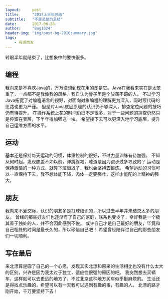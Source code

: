 ```yaml
---
layout:     post
title:      "2017上半年总结"
subtitle:   "不是总结的总结"
date:       2017-06-28
author:     "Bug1024"
header-img: "img/post-bg-2016summary.jpg"
tags:
    - 有感而发
---
```


转眼半年就结束了，比想象中的要快很多。

## 编程
我向来是不喜欢Java的，万万没想到现在用的却是它。Java在我看来实在是太笨重了，一点都不是我像我的风格，我自认为骨子里是个放荡不羁的人。
不过学习Java拓宽了对编程语言的视野，对面向对象编程的理解更为深入，同时写代码的思路也更为严谨。
但是对Java底层原理的认识仍不够深入，排查定位问题的技巧仍有待提升。
在操作系统上花的时间仍旧不是很多，对于一些问题的排查仍然只是停留在表层，下半年得加强这一块。
希望接下去可以更深入地学习底层，提升自己运维方面的水平。

## 运动
基本还是保持每天运动的习惯，体重控制的很好，不过力量训练有待加强。
不知从何时起，发现膝盖不如以前，弹跳骤减，难道是因为跑步过多导致的？
运动是保持激情的一种方式，就算下班很迟了，我也会坚持去锻炼。
希望运动的习惯可以一直保持下去，我不想体能下降，肉体一定要强壮，这样才能配的上精神的强大。

## 朋友
我向来不爱交际，认识的朋友多是打球结识的，所以过去半年并未结交太多的朋友。
曾经的那些好友们也逐渐有了自己的家庭，联系也变少了，幸好我是一个极其善于独处的人，并不会因此感到不悦。
或许自己才是自己最好的朋友，毕竟和自己相处的时间是最长久的，所以珍惜自己吧！
希望曾经陪伴过自己的那些朋友们一切顺利。

## 写在最后
来北漂算是圆了自己的一个心愿，发现其实北漂和原来的生活相比也没有什么太大的区别，兴许是因为我太过于独立，适应性很强的原因的吧。
我突然想去买辆车，这样就可以去更远的地方了，不过北京这种地方买车似乎挺麻烦的。
生活还是得找点乐趣的，希望可以有一天我可以遇到有趣的事，有趣的人。
北漂的路才刚开始，千万要坚持下去！

